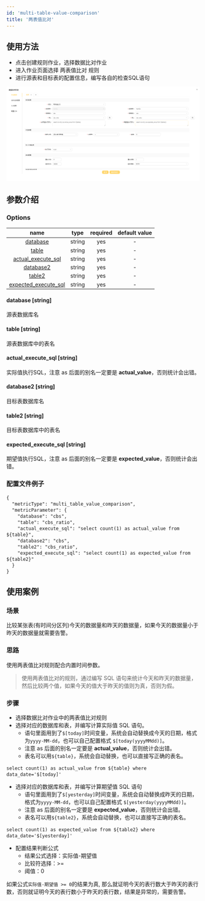 ```yaml
---
id: 'multi-table-value-comparison'
title: '两表值比对'
---
```


## 使用方法
- 点击创建规则作业，选择数据比对作业
- 进入作业页面选择 两表值比对 规则
- 进行源表和目标表的配置信息，编写各自的检查SQL语句

![两表值比对规则](/doc/image/metric_multi_table_value_comparison.png)

## 参数介绍
### Options

|                              name                              |  type  |  required  | default value |
|:--------------------------------------------------------------:|:------:|:----------:|:-------------:|
|                  [database](#database-string)                  | string |    yes     |       -       |
|                     [table](#table-string)                     | string |    yes     |       -       |
|        [actual_execute_sql](#actual_execute_sql-string)        | string |    yes     |       -       |
|                 [database2](#database2-string)                 | string |    yes     |       -       |
|                    [table2](#table2-string)                    | string |    yes     |       -       |
|      [expected_execute_sql](#expected_execute_sql-string)      | string |    yes     |       -       |


#### database [string]
源表数据库名
#### table [string]
源表数据库中的表名
#### actual_execute_sql [string]
实际值执行SQL，注意 as 后面的别名一定要是 **actual_value**，否则统计会出错。
#### database2 [string]
目标表数据库名
#### table2 [string]
目标表数据库中的表名
#### expected_execute_sql [string]
期望值执行SQL，注意 as 后面的别名一定要是 **expected_value**，否则统计会出错。

### 配置文件例子
```
{
  "metricType": "multi_table_value_comparison",
  "metricParameter": {
    "database": "cbs",
    "table": "cbs_ratio",
    "actual_execute_sql": "select count(1) as actual_value from ${table}",
    "database2": "cbs",
    "table2": "cbs_ratio",
    "expected_execute_sql": "select count(1) as expected_value from ${table2}"
  }
}
```

## 使用案例

### 场景

比较某张表(有时间分区列)今天的数据量和昨天的数据量，如果今天的数据量小于昨天的数据量就需要告警。

### 思路
使用两表值比对规则配合内置时间参数。

>使用两表值比对的规则，通过编写 SQL 语句来统计今天和昨天的数据量，然后比较两个值，如果今天的值大于昨天的值则为真，否则为假。

### 步骤
- 选择数据比对作业中的两表值比对规则
- 选择对应的数据库和表，并编写计算实际值 SQL 语句。
    - 语句里面用到了`$[today]`时间变量，系统会自动替换成今天的日期，格式为`yyyy-MM-dd`，也可以自己配置格式 `$[today(yyyyMMdd)]`。
    - 注意 as 后面的别名一定要是 **actual_value**，否则统计会出错。
    - 表名可以用`${table}`，系统会自动替换，也可以直接写正确的表名。
```
select count(1) as actual_value from ${table} where data_date='$[today]'
```
- 选择对应的数据库和表，并编写计算期望值 SQL 语句
    - 语句里面用到了`$[yesterday]`时间变量，系统会自动替换成昨天的日期，格式为`yyyy-MM-dd`，也可以自己配置格式 `$[yesterday(yyyyMMdd)]`。
    - 注意 as 后面的别名一定要是 **expected_value**，否则统计会出错。
    - 表名可以用`${table2}`，系统会自动替换，也可以直接写正确的表名。
```
select count(1) as expected_value from ${table2} where data_date='$[yesterday]'
```
- 配置结果判断公式
    - 结果公式选择：实际值-期望值
    - 比较符选择：>=
    - 阈值：0

如果公式`实际值-期望值 >= 0`的结果为真, 那么就证明今天的表行数大于昨天的表行数，否则就证明今天的表行数小于昨天的表行数，结果是异常的，需要告警。
